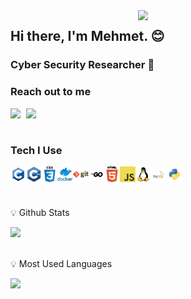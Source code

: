 <img src="https://media.giphy.com/media/RbDKaczqWovIugyJmW/giphy.gif" align="right" width=300 autoplay>

## Hi there, I'm Mehmet.  :blush:

### Cyber Security Researcher :tophat:

### Reach out to me

[<img width="25" src="https://unpkg.com/simple-icons@v7/icons/linkedin.svg" align="left" />][linkedin]

[<img width="25" src="https://unpkg.com/simple-icons@v7/icons/tryhackme.svg" align="left" />][tryhackme]

<br>
<br>

### Tech I Use

<img src="https://raw.githubusercontent.com/github/explore/f3e22f0dca2be955676bc70d6214b95b13354ee8/topics/c/c.png" width="25" align="left">

<img src="https://raw.githubusercontent.com/github/explore/180320cffc25f4ed1bbdfd33d4db3a66eeeeb358/topics/cpp/cpp.png" width="25" align="left">

<img src="https://raw.githubusercontent.com/github/explore/80688e429a7d4ef2fca1e82350fe8e3517d3494d/topics/css/css.png" width="25" align="left">

<img src="https://raw.githubusercontent.com/github/explore/80688e429a7d4ef2fca1e82350fe8e3517d3494d/topics/docker/docker.png" width="25" align="left">

<img src="https://raw.githubusercontent.com/github/explore/80688e429a7d4ef2fca1e82350fe8e3517d3494d/topics/git/git.png" width="25" align="left">

<img src="https://raw.githubusercontent.com/github/explore/80688e429a7d4ef2fca1e82350fe8e3517d3494d/topics/go/go.png" width="25" align="left">

<img src="https://raw.githubusercontent.com/github/explore/80688e429a7d4ef2fca1e82350fe8e3517d3494d/topics/html/html.png" width="25" align="left">

<img src="https://raw.githubusercontent.com/github/explore/80688e429a7d4ef2fca1e82350fe8e3517d3494d/topics/javascript/javascript.png" width="25" align="left">

<img src="https://raw.githubusercontent.com/github/explore/80688e429a7d4ef2fca1e82350fe8e3517d3494d/topics/linux/linux.png" width="25" align="left">

<img src="
https://raw.githubusercontent.com/github/explore/80688e429a7d4ef2fca1e82350fe8e3517d3494d/topics/mysql/mysql.png" width="25" align="left">


<img src="https://raw.githubusercontent.com/github/explore/80688e429a7d4ef2fca1e82350fe8e3517d3494d/topics/python/python.png" width="25" align="left">

<br>
<br>
<br>

<summary>

:bulb: Github Stats

<img src="https://github-readme-stats.vercel.app/api?username=marksmandantus&show_icons=true&theme=radical">
</summary>

<br>

<summary>

:bulb: Most Used Languages

<img src="https://github-readme-stats.vercel.app/api/top-langs/?username=marksmandantus&layout=compact">
</summary>


<br>
<br>









[linkedin]: https://www.linkedin.com/in/mehmet-kocadag-49370b205/

[tryhackme]: https://tryhackme.com/p/marksmandantus



